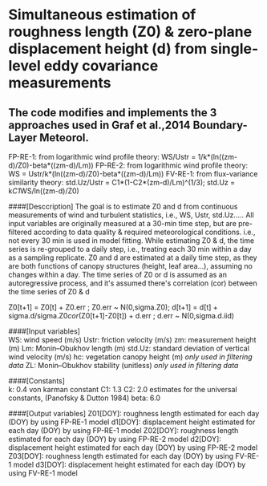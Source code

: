 # Simultaneous estimation of roughness length (Z0) & zero-plane displacement height (d) from single-level eddy covariance measurements

## The code modifies and implements the 3 approaches used in Graf et al.,2014 Boundary-Layer Meteorol.
 FP-RE-1: from logarithmic wind profile theory: WS/Ustr = 1/k*(ln((zm-d)/Z0)-beta*((zm-d)/Lm))
 FP-RE-2: from logarithmic wind profile theory: WS = Ustr/k*(ln((zm-d)/Z0)-beta*((zm-d)/Lm))
 FV-RE-1: from flux-variance similarity theory: std.Uz/Ustr = C1*(1-C2*(zm-d)/Lm)^(1/3); std.Uz = k*C1*WS/ln((zm-d)/Z0)               

####[Desccription]
The goal is to estimate Z0 and d from continuous measurements of wind and turbulent statistics, i.e., WS, Ustr, std.Uz.....  All input variables are originally measured at a 30-min time step, but are pre-filtered according to data quality & required meteorological conditions. i.e., not every 30 min is used in model fitting.
While estimating Z0 & d, the time series is re-grouped to a daily step, i.e., treating each 30 min within a day as a sampling replicate. Z0 and d are estimated at a daily time step, as they are both functions of canopy structures (height, leaf area...), assuming no changes within a day. The time series of Z0 or d is assumed as an autoregressive process, and it's assumed there's correlation (cor) between the time series of Z0 & d

Z0[t+1] = Z0[t] + Z0.err ; Z0.err ~ N(0,sigma.Z0); 
d[t+1] = d[t] + sigma.d/sigma.Z0*cor*(Z0[t+1]-Z0[t]) + d.err ; d.err ~ N(0,sigma.d.iid)

####[Input variables]  
WS: wind speed (m/s) 
Ustr: friction velocity (m/s) 
zm: measurement height (m) 
Lm: Monin–Obukhov length (m) 
std.Uz: standard deviation of vertical wind velocity (m/s)
hc: vegetation canopy height (m) *only used in filtering data*
ZL: Monin–Obukhov stability (unitless) *only used in filtering data*

####[Constants]      
k: 0.4 von karman constant
C1: 1.3
C2: 2.0 estimates for the universal constants, (Panofsky & Dutton 1984)
beta: 6.0

####[Output variables]
Z01[DOY]: roughness length estimated for each day (DOY) by using FP-RE-1 model
d1[DOY]: displacement height estimated for each day (DOY) by using FP-RE-1 model
Z02[DOY]: roughness length estimated for each day (DOY) by using FP-RE-2 model
d2[DOY]: displacement height estimated for each day (DOY) by using FP-RE-2 model
Z03[DOY]: roughness length estimated for each day (DOY) by using FV-RE-1 model
d3[DOY]: displacement height estimated for each day (DOY) by using FV-RE-1 model
